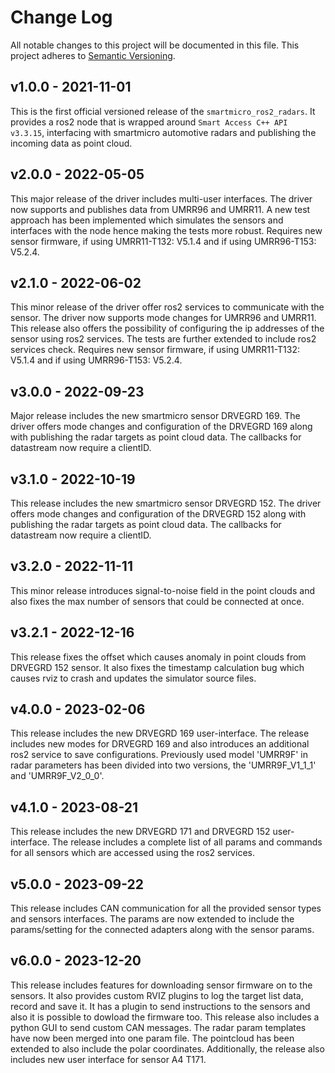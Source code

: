 # Change Log
All notable changes to this project will be documented in this file. This project adheres to [Semantic Versioning](http://semver.org/).
 
## v1.0.0 - 2021-11-01

This is the first official versioned release of the `smartmicro_ros2_radars`. It provides a ros2 node that is wrapped around `Smart Access C++ API v3.3.15`, interfacing with smartmicro automotive radars and publishing the incoming data as point cloud.

## v2.0.0 - 2022-05-05

This major release of the driver includes multi-user interfaces. The driver now supports and publishes data from UMRR96 and UMRR11.
A new test approach has been implemented which simulates the sensors and interfaces with the node hence making the tests more robust.
Requires new sensor firmware, if using UMRR11-T132: V5.1.4 and if using UMRR96-T153: V5.2.4.

## v2.1.0 - 2022-06-02

This minor release of the driver offer ros2 services to communicate with the sensor. The driver now supports mode changes for UMRR96 and UMRR11.
This release also offers the possibility of configuring the ip addresses of the sensor using ros2 services. The tests are further extended to include ros2 services check. Requires new sensor firmware, if using UMRR11-T132: V5.1.4 and if using UMRR96-T153: V5.2.4.

## v3.0.0 - 2022-09-23

Major release includes the new smartmicro sensor DRVEGRD 169. The driver offers mode changes and configuration of the DRVEGRD 169 along with publishing the radar targets as point cloud data. The callbacks for datastream now require a clientID. 

## v3.1.0 - 2022-10-19

This release includes the new smartmicro sensor DRVEGRD 152. The driver offers mode changes and configuration of the DRVEGRD 152 along with publishing the radar targets as point cloud data. The callbacks for datastream now require a clientID.

## v3.2.0 - 2022-11-11

This minor release introduces signal-to-noise field in the point clouds and also fixes the max number of sensors that could be connected at once.

## v3.2.1 - 2022-12-16

This release fixes the offset which causes anomaly in point clouds from DRVEGRD 152 sensor. It also fixes the timestamp calculation bug which causes rviz to crash and updates the simulator source files.

## v4.0.0 - 2023-02-06

This release includes the new DRVEGRD 169 user-interface. The release includes new modes for DRVEGRD 169 and also introduces an additional ros2 service to save configurations. Previously used model 'UMRR9F' in radar parameters has been divided into two versions, the 'UMRR9F_V1_1_1' and 'UMRR9F_V2_0_0'.

## v4.1.0 - 2023-08-21

This release includes the new DRVEGRD 171 and DRVEGRD 152 user-interface. The release includes a complete list of all params and commands for all sensors which are accessed using the ros2 services.

## v5.0.0 - 2023-09-22

This release includes CAN communication for all the provided sensor types and sensors interfaces. The params are now extended to include the params/setting for the connected adapters along with the sensor params.

## v6.0.0 - 2023-12-20

This release includes features for downloading sensor firmware on to the sensors. It also provides custom RVIZ plugins to log the target list data, record and save it. It has a plugin to send instructions to the sensors and also it is possible to dowload the firmware too. This release also includes a python GUI to send custom CAN messages. The radar param templates have now been merged into one param file. The pointcloud has been extended to also include the polar coordinates. Additionally, the release also includes new user interface for sensor A4 T171.